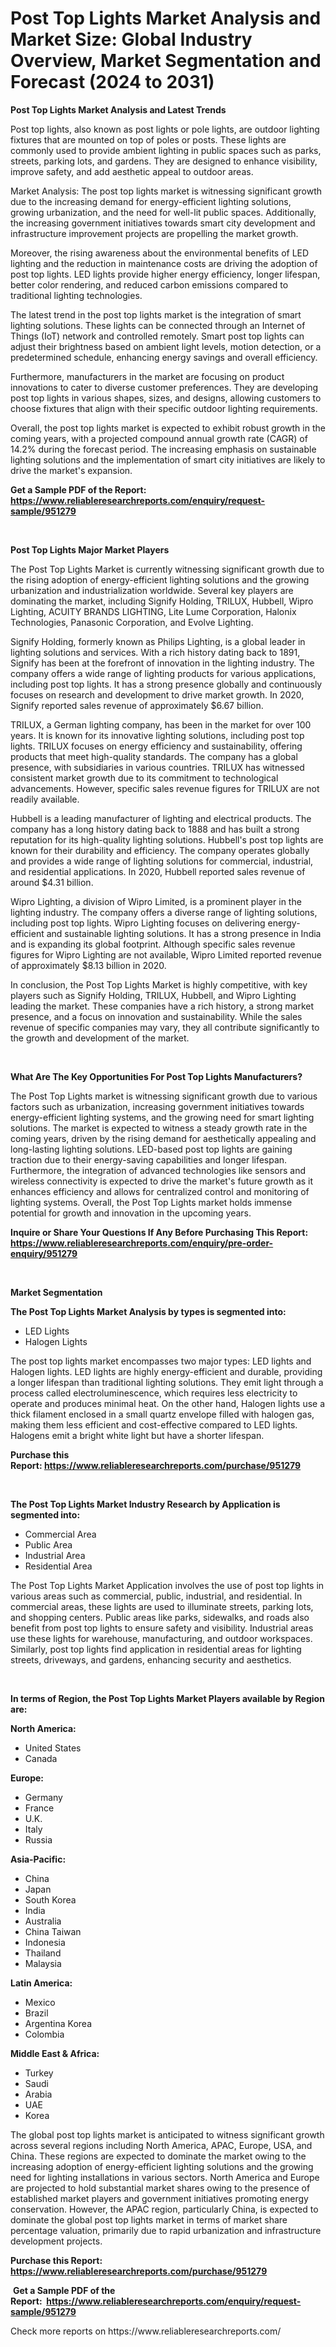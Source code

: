 <p><h1>Post Top Lights Market Analysis and Market Size: Global Industry Overview, Market Segmentation and Forecast (2024 to 2031)</h1></p><p><strong>Post Top Lights Market Analysis and Latest Trends</strong></p>
<p><p>Post top lights, also known as post lights or pole lights, are outdoor lighting fixtures that are mounted on top of poles or posts. These lights are commonly used to provide ambient lighting in public spaces such as parks, streets, parking lots, and gardens. They are designed to enhance visibility, improve safety, and add aesthetic appeal to outdoor areas.</p><p>Market Analysis: The post top lights market is witnessing significant growth due to the increasing demand for energy-efficient lighting solutions, growing urbanization, and the need for well-lit public spaces. Additionally, the increasing government initiatives towards smart city development and infrastructure improvement projects are propelling the market growth.</p><p>Moreover, the rising awareness about the environmental benefits of LED lighting and the reduction in maintenance costs are driving the adoption of post top lights. LED lights provide higher energy efficiency, longer lifespan, better color rendering, and reduced carbon emissions compared to traditional lighting technologies.</p><p>The latest trend in the post top lights market is the integration of smart lighting solutions. These lights can be connected through an Internet of Things (IoT) network and controlled remotely. Smart post top lights can adjust their brightness based on ambient light levels, motion detection, or a predetermined schedule, enhancing energy savings and overall efficiency.</p><p>Furthermore, manufacturers in the market are focusing on product innovations to cater to diverse customer preferences. They are developing post top lights in various shapes, sizes, and designs, allowing customers to choose fixtures that align with their specific outdoor lighting requirements.</p><p>Overall, the post top lights market is expected to exhibit robust growth in the coming years, with a projected compound annual growth rate (CAGR) of 14.2% during the forecast period. The increasing emphasis on sustainable lighting solutions and the implementation of smart city initiatives are likely to drive the market's expansion.</p></p>
<p><strong>Get a Sample PDF of the Report:&nbsp; <a href="https://www.reliableresearchreports.com/enquiry/request-sample/951279">https://www.reliableresearchreports.com/enquiry/request-sample/951279</a></strong></p>
<p>&nbsp;</p>
<p><strong>Post Top Lights Major Market Players</strong></p>
<p><p>The Post Top Lights Market is currently witnessing significant growth due to the rising adoption of energy-efficient lighting solutions and the growing urbanization and industrialization worldwide. Several key players are dominating the market, including Signify Holding, TRILUX, Hubbell, Wipro Lighting, ACUITY BRANDS LIGHTING, Lite Lume Corporation, Halonix Technologies, Panasonic Corporation, and Evolve Lighting.</p><p>Signify Holding, formerly known as Philips Lighting, is a global leader in lighting solutions and services. With a rich history dating back to 1891, Signify has been at the forefront of innovation in the lighting industry. The company offers a wide range of lighting products for various applications, including post top lights. It has a strong presence globally and continuously focuses on research and development to drive market growth. In 2020, Signify reported sales revenue of approximately $6.67 billion.</p><p>TRILUX, a German lighting company, has been in the market for over 100 years. It is known for its innovative lighting solutions, including post top lights. TRILUX focuses on energy efficiency and sustainability, offering products that meet high-quality standards. The company has a global presence, with subsidiaries in various countries. TRILUX has witnessed consistent market growth due to its commitment to technological advancements. However, specific sales revenue figures for TRILUX are not readily available.</p><p>Hubbell is a leading manufacturer of lighting and electrical products. The company has a long history dating back to 1888 and has built a strong reputation for its high-quality lighting solutions. Hubbell's post top lights are known for their durability and efficiency. The company operates globally and provides a wide range of lighting solutions for commercial, industrial, and residential applications. In 2020, Hubbell reported sales revenue of around $4.31 billion.</p><p>Wipro Lighting, a division of Wipro Limited, is a prominent player in the lighting industry. The company offers a diverse range of lighting solutions, including post top lights. Wipro Lighting focuses on delivering energy-efficient and sustainable lighting solutions. It has a strong presence in India and is expanding its global footprint. Although specific sales revenue figures for Wipro Lighting are not available, Wipro Limited reported revenue of approximately $8.13 billion in 2020.</p><p>In conclusion, the Post Top Lights Market is highly competitive, with key players such as Signify Holding, TRILUX, Hubbell, and Wipro Lighting leading the market. These companies have a rich history, a strong market presence, and a focus on innovation and sustainability. While the sales revenue of specific companies may vary, they all contribute significantly to the growth and development of the market.</p></p>
<p>&nbsp;</p>
<p><strong>What Are The Key Opportunities For Post Top Lights Manufacturers?</strong></p>
<p><p>The Post Top Lights market is witnessing significant growth due to various factors such as urbanization, increasing government initiatives towards energy-efficient lighting systems, and the growing need for smart lighting solutions. The market is expected to witness a steady growth rate in the coming years, driven by the rising demand for aesthetically appealing and long-lasting lighting solutions. LED-based post top lights are gaining traction due to their energy-saving capabilities and longer lifespan. Furthermore, the integration of advanced technologies like sensors and wireless connectivity is expected to drive the market's future growth as it enhances efficiency and allows for centralized control and monitoring of lighting systems. Overall, the Post Top Lights market holds immense potential for growth and innovation in the upcoming years.</p></p>
<p><strong>Inquire or Share Your Questions If Any Before Purchasing This Report: <a href="https://www.reliableresearchreports.com/enquiry/pre-order-enquiry/951279">https://www.reliableresearchreports.com/enquiry/pre-order-enquiry/951279</a></strong></p>
<p>&nbsp;</p>
<p><strong>Market Segmentation</strong></p>
<p><strong>The Post Top Lights Market Analysis by types is segmented into:</strong></p>
<p><ul><li>LED Lights</li><li>Halogen Lights</li></ul></p>
<p><p>The post top lights market encompasses two major types: LED lights and Halogen lights. LED lights are highly energy-efficient and durable, providing a longer lifespan than traditional lighting solutions. They emit light through a process called electroluminescence, which requires less electricity to operate and produces minimal heat. On the other hand, Halogen lights use a thick filament enclosed in a small quartz envelope filled with halogen gas, making them less efficient and cost-effective compared to LED lights. Halogens emit a bright white light but have a shorter lifespan.</p></p>
<p><strong>Purchase this Report:&nbsp;<a href="https://www.reliableresearchreports.com/purchase/951279">https://www.reliableresearchreports.com/purchase/951279</a></strong></p>
<p>&nbsp;</p>
<p><strong>The Post Top Lights Market Industry Research by Application is segmented into:</strong></p>
<p><ul><li>Commercial Area</li><li>Public Area</li><li>Industrial Area</li><li>Residential Area</li></ul></p>
<p><p>The Post Top Lights Market Application involves the use of post top lights in various areas such as commercial, public, industrial, and residential. In commercial areas, these lights are used to illuminate streets, parking lots, and shopping centers. Public areas like parks, sidewalks, and roads also benefit from post top lights to ensure safety and visibility. Industrial areas use these lights for warehouse, manufacturing, and outdoor workspaces. Similarly, post top lights find application in residential areas for lighting streets, driveways, and gardens, enhancing security and aesthetics.</p></p>
<p>&nbsp;</p>
<p><strong>In terms of Region, the Post Top Lights Market Players available by Region are:</strong></p>
<p>
    <p> <strong> North America: </strong>
        <ul>
            <li>United States</li>
            <li>Canada</li>
        </ul>
        </p> 
    <p> <strong> Europe: </strong>
        <ul>
            <li>Germany</li>
            <li>France</li>
            <li>U.K.</li>
            <li>Italy</li>
            <li>Russia</li>
        </ul>
        </p> 
    <p> <strong> Asia-Pacific: </strong>
        <ul>
            <li>China</li>
            <li>Japan</li>
            <li>South Korea</li>
            <li>India</li>
            <li>Australia</li>
            <li>China Taiwan</li>
            <li>Indonesia</li>
            <li>Thailand</li>
            <li>Malaysia</li>
        </ul>
        </p> 
    <p> <strong> Latin America: </strong>
        <ul>
            <li>Mexico</li>
            <li>Brazil</li>
            <li>Argentina Korea</li>
            <li>Colombia</li>
        </ul>
        </p> 
    <p> <strong> Middle East & Africa: </strong>
        <ul>
            <li>Turkey</li>
            <li>Saudi</li>
            <li>Arabia</li>
            <li>UAE</li>
            <li>Korea</li>
        </ul>
    </p>
    </p>
<p><p>The global post top lights market is anticipated to witness significant growth across several regions including North America, APAC, Europe, USA, and China. These regions are expected to dominate the market owing to the increasing adoption of energy-efficient lighting solutions and the growing need for lighting installations in various sectors. North America and Europe are projected to hold substantial market shares owing to the presence of established market players and government initiatives promoting energy conservation. However, the APAC region, particularly China, is expected to dominate the global post top lights market in terms of market share percentage valuation, primarily due to rapid urbanization and infrastructure development projects.</p></p>
<p><strong>Purchase this Report: <a href="https://www.reliableresearchreports.com/purchase/951279">https://www.reliableresearchreports.com/purchase/951279</a></strong></p>
<p>&nbsp;<strong>Get a Sample PDF of the Report:&nbsp;&nbsp;<a href="https://www.reliableresearchreports.com/enquiry/request-sample/951279">https://www.reliableresearchreports.com/enquiry/request-sample/951279</a></strong></p>
<p><strong></strong></p>
<p>Check more reports on https://www.reliableresearchreports.com/</p>